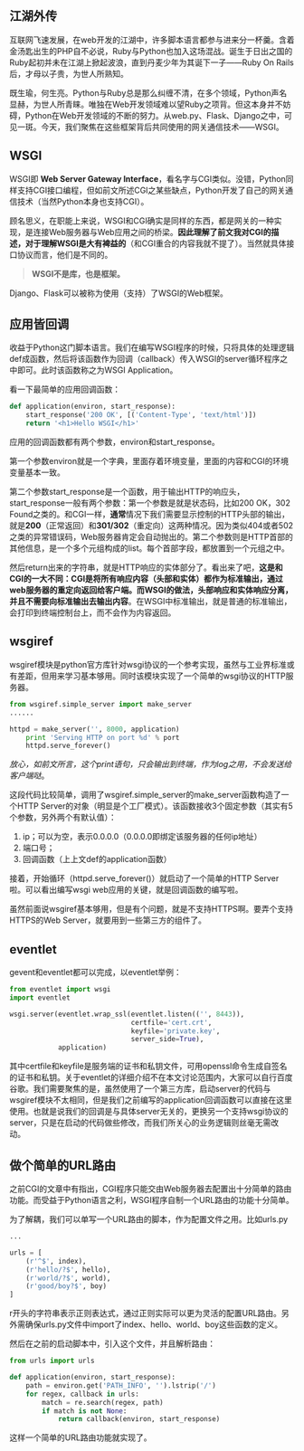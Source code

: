 ## 江湖外传

互联网飞速发展，在web开发的江湖中，许多脚本语言都参与进来分一杯羹。含着金汤匙出生的PHP自不必说，Ruby与Python也加入这场混战。诞生于日出之国的Ruby起初并未在江湖上掀起波浪，直到丹麦少年为其诞下一子——Ruby On Rails后，才母以子贵，为世人所熟知。

既生瑜，何生亮。Python与Ruby总是那么纠缠不清，在多个领域，Python声名显赫，为世人所青睐。唯独在Web开发领域难以望Ruby之项背。但这本身并不妨碍，Python在Web开发领域的不断的努力。从web.py、Flask、Django之中，可见一斑。今天，我们聚焦在这些框架背后共同使用的网关通信技术——WSGI。

## WSGI

WSGI即 **Web Server Gateway Interface**，看名字与CGI类似。没错，Python同样支持CGI接口编程，但如前文所述CGI之某些缺点，Python开发了自己的网关通信技术（当然Python本身也支持CGI）。

顾名思义，在职能上来说，WSGI和CGI确实是同样的东西，都是网关的一种实现，是连接Web服务器与Web应用之间的桥梁。**因此理解了前文我对CGI的描述，对于理解WSGI是大有裨益的**（和CGI重合的内容我就不提了）。当然就具体接口协议而言，他们是不同的。



> **WSGI不是库，也是框架。**

Django、Flask可以被称为使用（支持）了WSGI的Web框架。

## 应用皆回调

收益于Python这门脚本语言。我们在编写WSGI程序的时候，只将具体的处理逻辑def成函数，然后将该函数作为回调（callback）传入WSGI的server循环程序之中即可。此时该函数称之为WSGI Application。

看一下最简单的应用回调函数：

```python
def application(environ, start_response):
    start_response('200 OK', [('Content-Type', 'text/html')])
    return '<h1>Hello WSGI</h1>'
```

应用的回调函数都有两个参数，environ和start_response。

第一个参数environ就是一个字典，里面存着环境变量，里面的内容和CGI的环境变量基本一致。

第二个参数start_response是一个函数，用于输出HTTP的响应头，start_response一般有两个参数：第一个参数是就是状态码，比如200 OK，302 Found之类的。和CGI一样，**通常**情况下我们需要显示控制的HTTP头部的输出，就是**200**（正常返回）和**301/302**（重定向）这两种情况。因为类似404或者502之类的异常错误码，Web服务器肯定会自动抛出的。第二个参数则是HTTP首部的其他信息，是一个多个元组构成的list。每个首部字段，都放置到一个元组之中。

然后return出来的字符串，就是HTTP响应的实体部分了。看出来了吧，**这是和CGI的一大不同：**CGI是将所有响应内容（头部和实体）都作为标准输出，通过web服务器的重定向返回给客户端。而**WSGI的做法，头部响应和实体响应分离，并且不需要向标准输出去输出内容**。在WSGI中标准输出，就是普通的标准输出，会打印到终端控制台上，而不会作为内容返回。



## wsgiref

wsgiref模块是python官方库针对wsgi协议的一个参考实现，虽然与工业界标准或有差距，但用来学习基本够用。同时该模块实现了一个简单的wsgi协议的HTTP服务器。

```python
from wsgiref.simple_server import make_server
......

httpd = make_server('', 8000, application)
    print 'Serving HTTP on port %d' % port
    httpd.serve_forever()
```

*放心，如前文所言，这个print语句，只会输出到终端，作为log之用，不会发送给客户端哒*。

这段代码比较简单，调用了wsgiref.simple_server的make_server函数构造了一个HTTP Server的对象（明显是个工厂模式）。该函数接收3个固定参数（其实有5个参数，另外两个有默认值）：

1. ip；可以为空，表示0.0.0.0（0.0.0.0即绑定该服务器的任何ip地址）
2. 端口号；
3. 回调函数（上上文def的application函数）



接着，开始循环（httpd.serve_forever()）就启动了一个简单的HTTP Server啦。可以看出编写wsgi web应用的关键，就是回调函数的编写啦。

虽然前面说wsgiref基本够用，但是有个问题，就是不支持HTTPS啊。要弄个支持HTTPS的Web Server，就要用到一些第三方的组件了。

## eventlet

gevent和eventlet都可以完成，以eventlet举例：

```python
from eventlet import wsgi
import eventlet

wsgi.server(eventlet.wrap_ssl(eventlet.listen(('', 8443)),
                              certfile='cert.crt',
                              keyfile='private.key',
                              server_side=True),
            application)
```

其中certfile和keyfile是服务端的证书和私钥文件，可用openssl命令生成自签名的证书和私钥。关于eventlet的详细介绍不在本文讨论范围内，大家可以自行百度谷歌。我们需要聚焦的是，虽然使用了一个第三方库，启动server的代码与wsgiref模块不太相同，但是我们之前编写的application回调函数可以直接在这里使用。也就是说我们的回调是与具体server无关的，更换另一个支持wsgi协议的server，只是在启动的代码做些修改，而我们所关心的业务逻辑则丝毫无需改动。

## 做个简单的URL路由

之前CGI的文章中有指出，CGI程序只能交由Web服务器去配置出十分简单的路由功能。而受益于Python语言之利，WSGI程序自制一个URL路由的功能十分简单。

为了解耦，我们可以单写一个URL路由的脚本，作为配置文件之用。比如urls.py

```python
... 

urls = [
    (r'^$', index),
    (r'hello/?$', hello),
    (r'world/?$', world),
    (r'good/boy?$', boy)
]
```

r开头的字符串表示正则表达式，通过正则实际可以更为灵活的配置URL路由。另外需确保urls.py文件中import了index、hello、world、boy这些函数的定义。

然后在之前的启动脚本中，引入这个文件，并且解析路由：

```python
from urls import urls

def application(environ, start_response):
    path = environ.get('PATH_INFO', '').lstrip('/')
    for regex, callback in urls:
        match = re.search(regex, path)
        if match is not None:
            return callback(environ, start_response)
```

这样一个简单的URL路由功能就实现了。